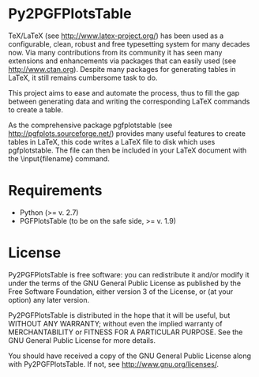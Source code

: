 Py2PGFPlotsTable
================

TeX/LaTeX (see http://www.latex-project.org/) has been used as a configurable, clean, robust and free typesetting system for many decades now. Via many contributions from its community it has seen many extensions and enhancements via packages that can easily used (see http://www.ctan.org). Despite many packages for generating tables in LaTeX, it still remains cumbersome task to do.

This project aims to ease and automate the process, thus to fill the gap between generating data and writing the corresponding LaTeX commands to create a table.

As the comprehensive package pgfplotstable (see http://pgfplots.sourceforge.net/) provides many useful features to create tables in LaTeX, this code writes a LaTeX file to disk which uses pgfplotstable. The file can then be included in your LaTeX document with the \input{filename} command.

Requirements
================
 * Python (>= v. 2.7)
 * PGFPlotsTable (to be on the safe side, >= v. 1.9)

License
================
Py2PGFPlotsTable is free software: you can redistribute it and/or modify it under the terms of the GNU General Public License as published by the Free Software Foundation, either version 3 of the License, or (at your option) any later version.

Py2PGFPlotsTable is distributed in the hope that it will be useful, but WITHOUT ANY WARRANTY; without even the implied warranty of MERCHANTABILITY or FITNESS FOR A PARTICULAR PURPOSE. See the GNU General Public License for more details.

You should have received a copy of the GNU General Public License along with Py2PGFPlotsTable. If not, see <http://www.gnu.org/licenses/>.

